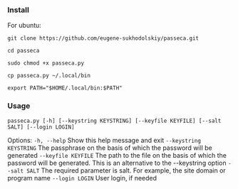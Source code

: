 ### Install
For ubuntu:

`git clone https://github.com/eugene-sukhodolskiy/passeca.git`

`cd passeca`

`sudo chmod +x passeca.py`

`cp passeca.py ~/.local/bin`

`export PATH="$HOME/.local/bin:$PATH"`

### Usage
`passeca.py [-h] [--keystring KEYSTRING] [--keyfile KEYFILE] [--salt SALT] [--login LOGIN]`

Options:
  `-h, --help`            Show this help message and exit
  `--keystring KEYSTRING` The passphrase on the basis of which the password will be generated
  `--keyfile KEYFILE`     The path to the file on the basis of which the password will be generated. This is an alternative to the --keystring option
  `--salt SALT`           The required parameter is salt. For example, the site domain or program name
  `--login LOGIN`         User login, if needed
